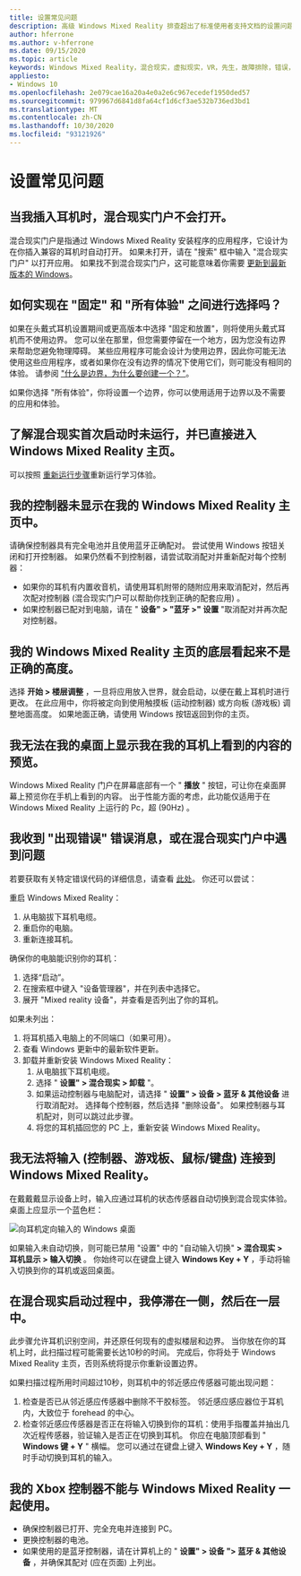 ```yaml
---
title: 设置常见问题
description: 高级 Windows Mixed Reality 排查超出了标准使用者支持文档的设置问题。
author: hferrone
ms.author: v-hferrone
ms.date: 09/15/2020
ms.topic: article
keywords: Windows Mixed Reality，混合现实，虚拟现实，VR，先生，故障排除，错误，帮助，支持，安装，Windows Mixed Reality 主页，Windows Mixed Reality 门户
appliesto:
- Windows 10
ms.openlocfilehash: 2e079cae16a20a4e0a2e6c967ecedef1950ded57
ms.sourcegitcommit: 979967d6841d8fa64cf1d6cf3ae532b736ed3bd1
ms.translationtype: MT
ms.contentlocale: zh-CN
ms.lasthandoff: 10/30/2020
ms.locfileid: "93121926"
---
```

# <a name="setup-faqs"></a>设置常见问题 

## <a name="the-mixed-reality-portal-doesnt-open-when-i-plug-in-my-headset"></a>当我插入耳机时，混合现实门户不会打开。

混合现实门户是指通过 Windows Mixed Reality 安装程序的应用程序，它设计为在你插入兼容的耳机时自动打开。 如果未打开，请在 "搜索" 框中输入 "混合现实门户" 以打开应用。 如果找不到混合现实门户，这可能意味着你需要 [更新到最新版本的 Windows](https://support.microsoft.com/en-us/help/12373/windows-update-faq)。

## <a name="how-do-i-choose-between-seated-and-standing-and-all-experiences"></a>如何实现在 "固定" 和 "所有体验" 之间进行选择吗？

如果在头戴式耳机设置期间或更高版本中选择 "固定和放置"，则将使用头戴式耳机而不使用边界。 您可以坐在那里，但您需要停留在一个地方，因为您没有边界来帮助您避免物理障碍。 某些应用程序可能会设计为使用边界，因此你可能无法使用这些应用程序，或者如果你在没有边界的情况下使用它们，则可能没有相同的体验。 请参阅 ["什么是边界，为什么要创建一个？"](boundary-questions.md#whats-a-boundary-and-why-should-i-create-one)。

如果你选择 "所有体验"，你将设置一个边界，你可以使用适用于边界以及不需要的应用和体验。 

## <a name="learn-mixed-reality-didnt-run-on-first-launch-and-i-went-right-to-windows-mixed-reality-home"></a>了解混合现实首次启动时未运行，并已直接进入 Windows Mixed Reality 主页。

可以按照 [重新运行步骤](learn-mixed-reality.md#how-do-i-re-run-the-learning-experience)重新运行学习体验。 

## <a name="my-controllers-arent-showing-in-my-windows-mixed-reality-home"></a>我的控制器未显示在我的 Windows Mixed Reality 主页中。

请确保控制器具有完全电池并且使用蓝牙正确配对。 尝试使用 Windows 按钮关闭和打开控制器。 如果仍然看不到控制器，请尝试取消配对并重新配对每个控制器： 
* 如果你的耳机有内置收音机，请使用耳机附带的随附应用来取消配对，然后再次配对控制器 (混合现实门户可以帮助你找到正确的配套应用) 。 
* 如果控制器已配对到电脑，请在 " **设备" > "蓝牙 >" 设置** "取消配对并再次配对控制器。 

## <a name="the-floor-of-my-windows-mixed-reality-home-doesnt-appear-to-be-at-the-correct-height"></a>我的 Windows Mixed Reality 主页的底层看起来不是正确的高度。

选择 **开始 > 楼层调整** ，一旦将应用放入世界，就会启动，以便在戴上耳机时进行更改。 在此应用中，你将被定向到使用触摸板 (运动控制器) 或方向板 (游戏板) 调整地面高度。 如果地面正确，请使用 Windows 按钮返回到你的主页。

## <a name="i-cant-show-a-preview-of-what-im-seeing-in-my-headset-on-my-desktop"></a>我无法在我的桌面上显示我在我的耳机上看到的内容的预览。

Windows Mixed Reality 门户在屏幕底部有一个 " **播放** " 按钮，可让你在桌面屏幕上预览你在手机上看到的内容。 出于性能方面的考虑，此功能仅适用于在 Windows Mixed Reality 上运行的 Pc，超 (90Hz) 。

## <a name="i-got-a-something-went-wrong-error-message-or-im-having-problems-in-the-mixed-reality-portal"></a>我收到 "出现错误" 错误消息，或在混合现实门户中遇到问题
若要获取有关特定错误代码的详细信息，请查看 [此处](error-codes.md)。 你还可以尝试：

重启 Windows Mixed Reality：
1. 从电脑拔下耳机电缆。
2. 重启你的电脑。
3. 重新连接耳机。

确保你的电脑能识别你的耳机：
1. 选择“启动”。
2. 在搜索框中键入 "设备管理器"，并在列表中选择它。 
3. 展开 "Mixed reality 设备"，并查看是否列出了你的耳机。 

如果未列出：
1. 将耳机插入电脑上的不同端口（如果可用）。
2. 查看 Windows 更新中的最新软件更新。
3. 卸载并重新安装 Windows Mixed Reality：
    1. 从电脑拔下耳机电缆。
    2. 选择 " **设置" > 混合现实 > 卸载** "。
    3. 如果运动控制器与电脑配对，请选择 " **设置" > 设备 > 蓝牙 & 其他设备** 进行取消配对。 选择每个控制器，然后选择 "删除设备"。 如果控制器与耳机配对，则可以跳过此步骤。
    4. 将您的耳机插回您的 PC 上，重新安装 Windows Mixed Reality。

## <a name="i-cant-direct-input-controllers-gamepad-mousekeyboard-into-windows-mixed-reality"></a>我无法将输入 (控制器、游戏板、鼠标/键盘) 连接到 Windows Mixed Reality。

在戴戴戴显示设备上时，输入应通过耳机的状态传感器自动切换到混合现实体验。 桌面上应显示一个蓝色栏：

![向耳机定向输入的 Windows 桌面](images/1050px-windowsy.png)

如果输入未自动切换，则可能已禁用 "设置" 中的 "自动输入切换" **> 混合现实 > 耳机显示 > 输入切换** 。 你始终可以在键盘上键入 **Windows Key + Y** ，手动将输入切换到你的耳机或返回桌面。

## <a name="during-mixed-reality-start-up-im-stuck-at-turn-your-head-side-to-side-and-then-at-the-floor"></a>在混合现实启动过程中，我停滞在一侧，然后在一层中。

此步骤允许耳机识别空间，并还原任何现有的虚拟楼层和边界。 当你放在你的耳机上时，此扫描过程可能需要长达10秒的时间。 完成后，你将处于 Windows Mixed Reality 主页，否则系统将提示你重新设置边界。

如果扫描过程所用时间超过10秒，则耳机中的邻近感应传感器可能出现问题：
1. 检查是否已从邻近感应传感器中删除不干胶标签。 邻近感应感应器位于耳机内，大致位于 forehead 的中心。
2. 检查邻近感应传感器是否正在将输入切换到你的耳机：使用手指覆盖并抽出几次近程传感器，验证输入是否正在切换到耳机。 你应在电脑顶部看到 " **Windows 键 + Y** " 横幅。 您可以通过在键盘上键入 **Windows Key + Y** ，随时手动切换到耳机的输入。

## <a name="my-xbox-controller-isnt-working-with-windows-mixed-reality"></a>我的 Xbox 控制器不能与 Windows Mixed Reality 一起使用。

* 确保控制器已打开、完全充电并连接到 PC。
* 更换控制器的电池。
* 如果使用的是蓝牙控制器，请在计算机上的 " **设置" > 设备 "> 蓝牙 & 其他设备** ，并确保其配对 (应在页面) 上列出。
